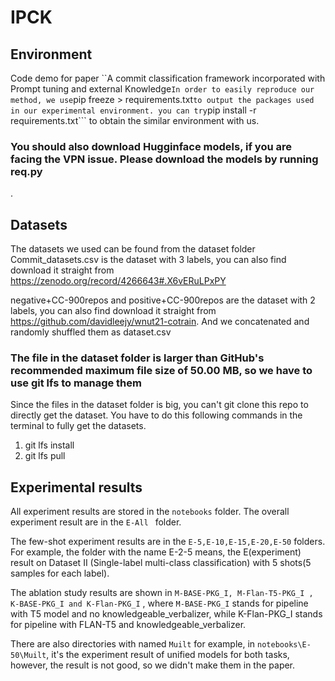 # IPCK

## Environment
Code demo for paper ``A commit classification framework incorporated with Prompt tuning and external Knowledge```
In order to easily reproduce our method, we use ```pip freeze > requirements.txt``` to output the packages used in our experimental environment.
you can try ```pip install -r requirements.txt``` to obtain the similar environment with us.

### You should also download Hugginface models, if you are facing the VPN issue. Please download the models by running req.py
. 
## Datasets
The datasets we used can be found from the dataset folder 
Commit_datasets.csv is the dataset with 3 labels, you can also find download it straight from https://zenodo.org/record/4266643#.X6vERuLPxPY

negative+CC-900repos and positive+CC-900repos are the dataset with 2 labels, you can also find download it straight from https://github.com/davidleejy/wnut21-cotrain. And we concatenated and randomly shuffled them as dataset.csv 

### The file in the dataset folder is larger than GitHub's recommended maximum file size of 50.00 MB, so we have to use git lfs to manage them
Since the files in the dataset folder is big, you can't git clone this repo to directly get the dataset. You have to do this following commands in the terminal to fully get the datasets.
1. git lfs install
2. git lfs pull

## Experimental results
All experiment results are stored in the ```notebooks``` folder. The overall experiment result are in the ```E-All ``` folder.

The few-shot experiment results are in the ```E-5,E-10,E-15,E-20,E-50``` folders.  For example, the folder with the name E-2-5 means, the E(experiment) result on Dataset II (Single-label multi-class classification) with 5 shots(5 samples for each label). 

The ablation study results are shown in  ```M-BASE-PKG_I, M-Flan-T5-PKG_I , K-BASE-PKG_I and K-Flan-PKG_I``` , where  ```M-BASE-PKG_I``` stands for pipeline with T5 model and no knowledgeable_verbalizer, while K-Flan-PKG_I stands for pipeline with FLAN-T5 and knowledgeable_verbalizer.
 
There are also directories with named ```Muilt``` for example, in ```notebooks\E-50\Muilt```, it's the experiment result of unified models for both tasks, however, the result is not good, so we didn't make them in the paper.
